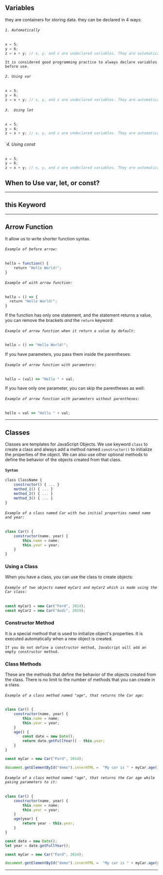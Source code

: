 


## Variables
they are containers for storing data. they can be declared  in 4 ways:

###### `1. Automatically`
```js
x = 5;  
y = 6;  
z = x + y; // x, y, and z are undeclared variables. They are automatically declared when first used.
```

```Note
It is considered good programming practice to always declare variables before use.
```
###### `2. Using var`
```js
x = 5;  
y = 6;  
z = x + y; // x, y, and z are undeclared variables. They are automatically declared when first used.
```
###### `3.  Using let`
```js
x = 5;  
y = 6;  
z = x + y; // x, y, and z are undeclared variables. They are automatically declared when first used.
```
###### `4.  Using const
```js
x = 5;  
y = 6;  
z = x + y; // x, y, and z are undeclared variables. They are automatically declared when first used.
```

## When to Use var, let, or const?

---

## **this** Keyword

---
## Arrow Function
It allow us to write shorter function syntax. 
###### `Example of before arrow:`
```js
hello = function() {  
	return "Hello World!";  
}
```
###### `Example of with arrow function:`
```js
hello = () => {  
  return "Hello World!";  
}
```

If the function has only one statement, and the statement returns a value, you can remove the brackets _and_ the `return` keyword:
###### `Example of arrow function when it return a value by default:`
```js
hello = () => "Hello World!";
```

If you have parameters, you pass them inside the parentheses:
###### `Example of arrow function with parameters:`
```js
hello = (val) => "Hello " + val;
```

If you have only one parameter, you can skip the parentheses as well:
###### `Example of arrow function with parameters without parentheses:`
```js
hello = val => "Hello " + val;
```
---
## Classes
Classes are templates for JavaScript Objects. We use keyword `class` to create a class and always add a method named `constructor()` to initialize the properties of the object. We can also use other optional methods to define the behavior of the objects created from that class.
#### `Syntax`
```js
class ClassName {  
	constructor() { ... }  
	method_1() { ... }  
	method_2() { ... }  
	method_3() { ... }  
}
```
###### `Example of a class named Car with two initial properties named name and year:`
```js
class Car() {
	constructor(name, year) {
		this.name = name;
		this.year = year;
	}
}
```
### Using a Class
When you have a class, you can use the class to create objects:
###### `Example of two objects named myCar1 and myCar2 which is made using the Car class:`
```js
const myCar1 = new Car("Ford", 2014);
const myCar2 = new Car("Audi", 2019);
```
### Constructor Method
It is a special method that is used to initialize object's properties. It is executed automatically when a new object is created.

```Note
If you do not define a constructor method, JavaScript will add an empty constructor method.
```
### Class Methods
These are the methods that define the behavior of the objects created from the class. There is no limit to the number of methods that you can create in a class.
###### `Example of a class method named "age", that returns the Car age:`
```js
class Car() {
	constructor(name, year) {
		this.name = name;
		this.year = year;
	}
	age() {
		const date = new Date();
		return date.getFullYear() - this.year;
	}
}

const myCar = new Car("Ford", 2014);

document.getElementById("demo").innerHTML =  "My car is " + myCar.age() + " years old.";
```

###### `Example of a class method named "age", that returns the Car age while pasing parameters to it:`
```js
class Car() {
	constructor(name, year) {
		this.name = name;
		this.year = year;
	}
	age(year) {
		return year - this.year;
	}
}

const date = new Date();
let year = date.getFullYear();

const myCar = new Car("Ford", 2014);

document.getElementById("demo").innerHTML =  "My car is " + myCar.age(year) + " years old.";
```

---